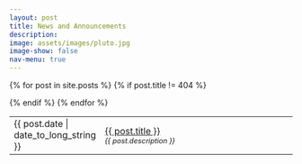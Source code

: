 ```yaml
---
layout: post
title: News and Announcements
description:  
image: assets/images/pluto.jpg
image-show: false
nav-menu: true
---
```


<!-- Main -->
<!--<div id="main" class="alt">-->

  <!-- One -->
  <section id="one">
  <a style="border-bottom-color: transparent;" href="{{ site.url }}/feed.xml"><i class="fa fa-rss" aria-hidden="true"></i></a>
  <div class="inner">

  <table>
  {% for post in site.posts %}
  {% if post.title != 404 %}
  <!--<ul>
  <header>-->
  <tr>
    <td style="width:20%"><span>{{ post.date | date_to_long_string }}</span></td>
    <td><a href="{{ post.url | relative_url }}">{{ post.title }}</a><br /><span style="font-size:80%;"><em>{{ post.description }}</em></span></td>
  </tr>

  <!--<li><a href="{{ post.url | relative_url }}">{{ post.title }}</a></li>
  </header>-->
  <!--{% if post.image %}<span class="image main"><img src="{{ site.baseurl }}/{{ post.image }}" alt="" /></span>{% endif %}-->
  <!--{% if post.date %}<p>{{ post.date }}</p>{% endif %}-->
  <!--<p>{{ post.content }}</p>-->
  {% endif %}
  {% endfor %}
  <!--</ul>-->
  </table>

  </div>
  </section>

<!--</div>-->

